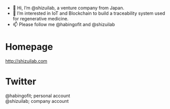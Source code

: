 - 👋 Hi, I’m @shizuilab, a venture company from Japan.
- 👀 I’m interested in IoT and Blockchain to build a traceability system used for regenerative medicine.
- 📫 Please follow me @habingofit and @shizuilab

# Homepage
http://shizuilab.com

# Twitter
@habingofit; personal account  
@shizuilab; company account
<!---
shizuilab/shizuilab is a ✨ special ✨ repository because its `README.md` (this file) appears on your GitHub profile.
You can click the Preview link to take a look at your changes.
--->
